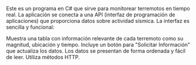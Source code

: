 Este es un programa en C# que sirve para monitorear terremotos en tiempo real. La aplicación se conecta a una API (interfaz de programación de aplicaciones) que proporciona datos sobre actividad sísmica.
La interfaz es sencilla y funcional:

Muestra una tabla con información relevante de cada terremoto como su magnitud, ubicación y tiempo.
Incluye un botón para "Solicitar Información" que actualiza los datos.
Los datos se presentan de forma ordenada y fácil de leer.
Utiliza métodos HTTP.
